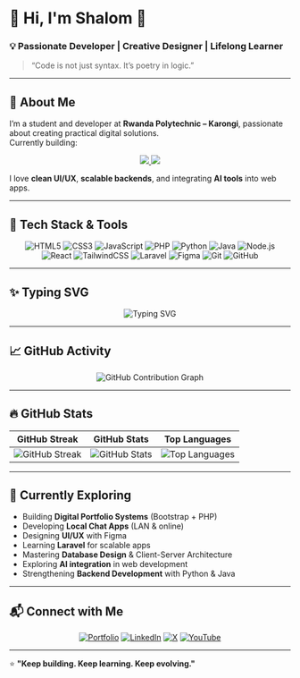 # 👋 Hi, I'm Shalom 🚀

### 💡 Passionate Developer | Creative Designer | Lifelong Learner

> “Code is not just syntax. It’s poetry in logic.”

---

## 📝 About Me

I’m a student and developer at **Rwanda Polytechnic – Karongi**, passionate about creating practical digital solutions.  
Currently building:

<div align="center">
  <a href="https://github.com/K-Shalom/portifolio.git" title="Digital Portfolio System">
    <img src="https://img.shields.io/badge/Digital%20Portfolio-00A86B?style=for-the-badge&logo=github&logoColor=white" />
  </a>
  <a href="https://github.com/K-Shalom/One-Click-Partition-Creator-and-Storage-Manager.git" title="Local Chat App">
    <img src="https://img.shields.io/badge/Local%20Chat%20App-007ACC?style=for-the-badge&logo=messenger&logoColor=white" />
  </a>
</div>

I love **clean UI/UX**, **scalable backends**, and integrating **AI tools** into web apps.

---

## 🚀 Tech Stack & Tools

<div align="center">

![HTML5](https://img.shields.io/badge/HTML5-E34F26?logo=html5&logoColor=white&style=for-the-badge)
![CSS3](https://img.shields.io/badge/CSS3-1572B6?logo=css3&logoColor=white&style=for-the-badge)
![JavaScript](https://img.shields.io/badge/JavaScript-F7DF1E?logo=javascript&logoColor=black&style=for-the-badge)
![PHP](https://img.shields.io/badge/PHP-777BB4?logo=php&logoColor=white&style=for-the-badge)
![Python](https://img.shields.io/badge/Python-3776AB?logo=python&logoColor=white&style=for-the-badge)
![Java](https://img.shields.io/badge/Java-007396?logo=java&logoColor=white&style=for-the-badge)
![Node.js](https://img.shields.io/badge/Node.js-339933?logo=node.js&logoColor=white&style=for-the-badge)
![React](https://img.shields.io/badge/React-61DAFB?logo=react&logoColor=black&style=for-the-badge)
![TailwindCSS](https://img.shields.io/badge/TailwindCSS-38B2AC?logo=tailwind-css&logoColor=white&style=for-the-badge)
![Laravel](https://img.shields.io/badge/Laravel-FF2D20?logo=laravel&logoColor=white&style=for-the-badge)
![Figma](https://img.shields.io/badge/Figma-F24E1E?logo=figma&logoColor=white&style=for-the-badge)
![Git](https://img.shields.io/badge/Git-F05032?logo=git&logoColor=white&style=for-the-badge)
![GitHub](https://img.shields.io/badge/GitHub-181717?logo=github&logoColor=white&style=for-the-badge)

</div>

---

## ✨ Typing SVG

<div align="center">

![Typing SVG](https://readme-typing-svg.demolab.com?font=Fira+Code&pause=1000&color=00C9A7&center=true&vCenter=true&width=600&lines=Full+Stack+Web+Developer;UI%2FUX+Designer;Tech+Explorer;Lifelong+Learner)

</div>

---

## 📈 GitHub Activity

<div align="center">

![GitHub Contribution Graph](https://github-readme-activity-graph.vercel.app/graph?username=K-Shalom&bg_color=0d1117&color=00ffcc&line=00ffcc&point=ffffff&area=true&hide_border=true)

</div>

---

## 🔥 GitHub Stats

<div align="center">

| GitHub Streak | GitHub Stats | Top Languages |
|:--------------:|:-------------:|:--------------:|
| ![GitHub Streak](https://streak-stats.demolab.com?user=K-Shalom&theme=radical&hide_border=true) | ![GitHub Stats](https://github-readme-stats.vercel.app/api?username=K-Shalom&show_icons=true&theme=radical&hide_border=true) | ![Top Languages](https://github-readme-stats.vercel.app/api/top-langs/?username=K-Shalom&layout=compact&theme=radical&hide_border=true) |

</div>

---

## 🌱 Currently Exploring

- Building **Digital Portfolio Systems** (Bootstrap + PHP)  
- Developing **Local Chat Apps** (LAN & online)  
- Designing **UI/UX** with Figma  
- Learning **Laravel** for scalable apps  
- Mastering **Database Design** & Client-Server Architecture  
- Exploring **AI integration** in web development  
- Strengthening **Backend Development** with Python & Java  

---

## 📬 Connect with Me

<div align="center">

[![Portfolio](https://img.shields.io/badge/Portfolio-00A86B?style=for-the-badge&logo=github&logoColor=white)](https://github.com/K-Shalom/portifolio.git)
[![LinkedIn](https://img.shields.io/badge/LinkedIn-0077B5?style=for-the-badge&logo=linkedin&logoColor=white)](https://linkedin.com/in/shalom-kubwimbabazi)
[![X](https://img.shields.io/badge/X-000000?style=for-the-badge&logo=x&logoColor=white)](https://x.com/shalomit)
[![YouTube](https://img.shields.io/badge/YouTube-FF0000?style=for-the-badge&logo=youtube&logoColor=white)](https://www.youtube.com/@shalom_highlights)

</div>

---

⭐ **"Keep building. Keep learning. Keep evolving."**
